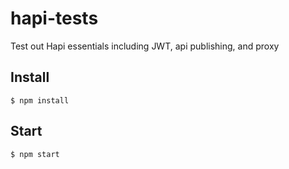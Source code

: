 # hapi-tests

Test out Hapi essentials including JWT, api publishing, and proxy

## Install

```
$ npm install
```

## Start

```
$ npm start
```